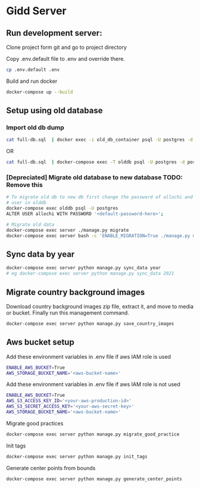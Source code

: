 # Gidd Server

## Run development server:
Clone project form git and go to project directory

Copy .env.default file to .env and override there.
```bash
cp .env.default .env
```

Build and run docker
```bash
docker-compose up --build
```

## Setup using old database
### Import old db dump
```bash
cat full-db.sql  | docker exec -i old_db_container psql -U postgres -d postgres
```

OR

```bash
cat full-db.sql  | docker-compose exec -T olddb psql -U postgres -d postgres
```

### [Depreciated] Migrate old database to new database TODO: Remove this
```bash
# To migrate old db to new db first change the password of allochi and postgres
# user in olddb
docker-compose exec olddb psql -U postgres
ALTER USER allochi WITH PASSWORD '<default-password-here>';
```

```bash
# Migrate old data
docker-compose exec server ./manage.py migrate
docker-compose exec server bash -c 'ENABLE_MIGRATION=True ./manage.py migrate_old_data'
```

## Sync data by year
```bash
docker-compose exec server python manage.py sync_data year
# eg docker-compose exec server python manage.py sync_data 2021
```

## Migrate country background images
Download country background images zip file, extract it, and move to media or bucket. Finally run this management command.

```bash
docker-compose exec server python manage.py save_country_images
```

## Aws bucket setup
Add these environment variables in .env file if aws IAM role is used
```bash
ENABLE_AWS_BUCKET=True
AWS_STORAGE_BUCKET_NAME='<aws-bucket-name>'
```

Add these environment variables in .env file if aws IAM role is not used
```bash
ENABLE_AWS_BUCKET=True
AWS_S3_ACCESS_KEY_ID='<your-aws-production-id>'
AWS_S3_SECRET_ACCESS_KEY='<your-aws-secret-key>'
AWS_STORAGE_BUCKET_NAME='<aws-bucket-name>'
```
Migrate good practices
```bash
docker-compose exec server python manage.py migrate_good_practice
```

Init tags
```bash
docker-compose exec server python manage.py init_tags
```

Generate center points from bounds
```bash
docker-compose exec server python manage.py generate_center_points
```
